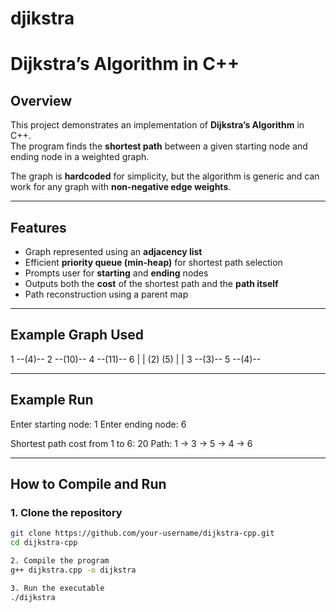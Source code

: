 # djikstra
# Dijkstra’s Algorithm in C++

## Overview
This project demonstrates an implementation of **Dijkstra’s Algorithm** in C++.  
The program finds the **shortest path** between a given starting node and ending node in a weighted graph.  

The graph is **hardcoded** for simplicity, but the algorithm is generic and can work for any graph with **non-negative edge weights**.  

---

## Features
- Graph represented using an **adjacency list**  
- Efficient **priority queue (min-heap)** for shortest path selection  
- Prompts user for **starting** and **ending** nodes  
- Outputs both the **cost** of the shortest path and the **path itself**  
- Path reconstruction using a parent map  

---

## Example Graph Used
1 --(4)-- 2 --(10)-- 4 --(11)-- 6
| |
(2) (5)
| |
3 --(3)-- 5 --(4)--


---

## Example Run


Enter starting node: 1
Enter ending node: 6

Shortest path cost from 1 to 6: 20
Path: 1 -> 3 -> 5 -> 4 -> 6


---

##  How to Compile and Run

### 1. Clone the repository
```bash
git clone https://github.com/your-username/dijkstra-cpp.git
cd dijkstra-cpp

2. Compile the program
g++ dijkstra.cpp -o dijkstra

3. Run the executable
./dijkstra
